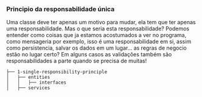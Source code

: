### Principio da responsabilidade única

Uma classe deve ter apenas um motivo para mudar, ela tem que ter apenas uma responsabilidade. Mas o que seria esta responsabilidade? Podemos entender como coisas que ja estamos acostumados a ver no programa, como mensageria por exemplo, isso é uma responsabilidade em si, assim como persistencia, salvar os dados em um lugar... as regras de negocio estão no lugar certo? Em alguns casos as validações também são responsabilidades a parte quando se precisa de muitas!

```
├── 1-single-responsibility-principle
│   ├── entities
│   │   ├── interfaces
│   ├── services
```